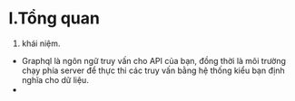 # I.Tổng quan

1. khái niệm.
- Graphql là ngôn ngữ truy vấn cho API của bạn, đồng thời là môi trường chạy phía server để thực thi các truy vấn bằng hệ thống kiểu bạn định nghĩa cho dữ liệu.
- 
